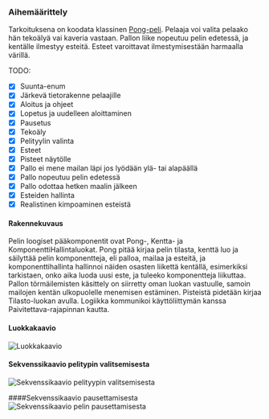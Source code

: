 ### Aihemäärittely

Tarkoituksena on koodata klassinen [Pong-peli](https://en.wikipedia.org/wiki/Pong).
Pelaaja voi valita pelaako hän tekoälyä vai kaveria vastaan. Pallon liike nopeutuu pelin edetessä, ja kentälle ilmestyy esteitä. Esteet varoittavat ilmestymisestään harmaalla värillä.

TODO:
- [X] Suunta-enum
- [X] Järkevä tietorakenne pelaajille
- [X] Aloitus ja ohjeet
- [X] Lopetus ja uudelleen aloittaminen
- [X] Pausetus
- [X] Tekoäly
- [X] Pelityylin valinta
- [X] Esteet
- [X] Pisteet näytölle
- [X] Pallo ei mene mailan läpi jos lyödään ylä- tai alapäällä
- [X] Pallo nopeutuu pelin edetessä
- [X] Pallo odottaa hetken maalin jälkeen
- [X] Esteiden hallinta
- [X] Realistinen kimpoaminen esteistä

#### Rakennekuvaus
Pelin loogiset pääkomponentit ovat Pong-, Kentta- ja KomponenttiHallintaluokat. Pong pitää kirjaa pelin tilasta, kenttä luo ja säilyttää pelin komponentteja, eli palloa, mailaa ja esteitä, ja komponenttihallinta hallinnoi näiden osasten liikettä kentällä, esimerkiksi tarkistaen, onko aika luoda uusi este, ja tuleeko komponentteja liikuttaa. Pallon törmäilemisten käsittely on siirretty oman luokan vastuulle, samoin mailojen kentän ulkopuolelle menemisen estäminen. Pisteistä pidetään kirjaa Tilasto-luokan avulla. Logiikka kommunikoi käyttöliittymän kanssa Paivitettava-rajapinnan kautta.

#### Luokkakaavio
![Luokkakaavio](Pong_vko6.png)

#### Sekvenssikaavio pelitypin valitsemisesta
![Sekvenssikaavio pelityypin valitsemisesta](sekvenssikaavio_pelinvalinta.png)

####Sekvenssikaavio pausettamisesta
![Sekvenssikaavio pelin pausettamisesta](sekvenssikaavio_pausettaminen.png)
